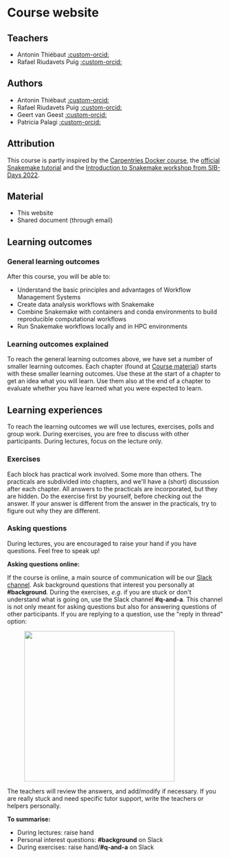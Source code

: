 # Course website

## Teachers 

* Antonin Thiébaut [:custom-orcid:](https://orcid.org/0000-0002-7587-5587)
* Rafael Riudavets Puig [:custom-orcid:](https://orcid.org/0000-0002-2855-9952)

## Authors

* Antonin Thiébaut [:custom-orcid:](https://orcid.org/0000-0002-7587-5587)
* Rafael Riudavets Puig [:custom-orcid:](https://orcid.org/0000-0002-2855-9952)
* Geert van Geest [:custom-orcid:](https://orcid.org/0000-0002-1561-078X)
* Patricia Palagi [:custom-orcid:](https://orcid.org/0000-0001-9062-6303)

## Attribution

This course is partly inspired by the [Carpentries Docker course](https://carpentries-incubator.github.io/docker-introduction/), the [official Snakemake tutorial](https://snakemake.readthedocs.io/en/v9.11.6/tutorial/tutorial.html) and the [Introduction to Snakemake workshop from SIB-Days 2022](https://github.com/RomainFeron/workshop-snakemake-sibdays2022).

## Material

* This website
* Shared document (through email)

## Learning outcomes

### General learning outcomes

After this course, you will be able to:

* Understand the basic principles and advantages of Workflow Management Systems
* Create data analysis workflows with Snakemake
* Combine Snakemake with containers and conda environments to build reproducible computational workflows
* Run Snakemake workflows locally and in HPC environments

### Learning outcomes explained

To reach the general learning outcomes above, we have set a number of smaller learning outcomes. Each chapter (found at [Course material](course_material/2_introduction_snakemake.md#learning-outcomes)) starts with these smaller learning outcomes. Use these at the start of a chapter to get an idea what you will learn. Use them also at the end of a chapter to evaluate whether you have learned what you were expected to learn.

## Learning experiences

To reach the learning outcomes we will use lectures, exercises, polls and group work. During exercises, you are free to discuss with other participants. During lectures, focus on the lecture only.

### Exercises

Each block has practical work involved. Some more than others. The practicals are subdivided into chapters, and we'll have a (short) discussion after each chapter. All answers to the practicals are incorporated, but they are hidden. Do the exercise first by yourself, before checking out the answer. If your answer is different from the answer in the practicals, try to figure out why they are different.

### Asking questions

During lectures, you are encouraged to raise your hand if you have questions. Feel free to speak up!

**Asking questions online:**

If the course is online, a main source of communication will be our [Slack channel](https://www.slack.com). Ask background questions that interest you personally at **#background**. During the exercises, _e.g_. if you are stuck or don't understand what is going on, use the Slack channel **#q-and-a**.  This channel is not only meant for asking questions but also for answering questions of other participants. If you are replying to a question, use the "reply in thread" option:

<figure>
  <img src="assets/images/reply_in_thread.png" width="350"/>
</figure>

The teachers will review the answers, and add/modify if necessary. If you are really stuck and need specific tutor support, write the teachers or helpers personally.

**To summarise:**

* During lectures: raise hand
* Personal interest questions: **#background** on Slack
* During exercises: raise hand/**\#q-and-a** on Slack
